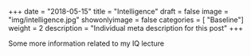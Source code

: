+++
date = "2018-05-15"
title = "Intelligence"
draft = false
image = "img/intelligence.jpg"
showonlyimage = false
categories = [ "Baseline"]
weight = 2
description = "Individual meta description for this post"
+++

Some more information related to my IQ lecture